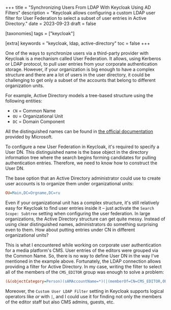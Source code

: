 +++
title = "Synchronizing Users From LDAP With Keycloak Using AD Filters"
description = "Keycloak allows configuring a custom LDAP user filter for User Federation to select a subset of user entries in Active Directory."
date = 2023-09-23
draft = false

[taxonomies]
tags = ["keycloak"]

[extra]
keywords = "keycloak, ldap, active-directory"
toc = false
+++

One of the ways to synchronize users via a third-party provider with Keycloak is a mechanism
called User Federation. It allows, using Kerberos or LDAP protocol, to pull user entries from your
corporate authentication storage. However, if your organization is big enough to have a complex
structure and there are a lot of users in the user directory, it could be challenging to get only
a subset of the accounts that belong to different organization units.

For example, Active Directory models a tree-based structure using the following entities:

- `CN` = Common Name
- `OU` = Organizational Unit
- `DC` = Domain Component

All the distinguished names can be found in [the official documentation](https://docs.microsoft.com/en-us/previous-versions/windows/desktop/ldap/distinguished-names)
provided by Microsoft.

To configure a new User Federation in Keycloak, it's required to specify a User DN.
This distinguished name is the base object in the directory information tree where the search
begins forming candidates for pulling authentication entries. Therefore, we need to know how to
construct the User DN.

The base option that an Active Directory administrator could use to create user accounts is to
organize them under organizational units:

```cfg
OU=Main,DC=Orgname,DC=ru
```

Even if your organizational unit has a complex structure, it's still relatively easy for Keycloak
to find user entries inside it – just activate the `Search Scope: Subtree` setting when configuring
the user federation. In large organizations, the Active Directory structure can get quite messy.
Instead of using clear distinguished names, administrators do something surprising even to them.
How about putting entries under CN in different organizational units?

This is what I encountered while working on corporate user authentication for a media platform's CMS.
User entries of the editors were grouped via the Common Name. So, there is no way to define User DN
in the way I've mentioned in the example above. Fortunately, the LDAP connection allows providing
a filter for Active Directory. In my case, writing the filter to select all of the members of the
`CMS_EDITOR` group was enough to solve a problem:

```cfg
(&(objectCategory=Person)(sAMAccountName=*)(|(memberOf=CN=CMS_EDITOR,OU=Security,OU=Groups,OU=Central,OU=Main,DC=Orgname,DC=ru)))
```

Moreover, the `Custom User LDAP Filter` setting in Keycloak supports logical operators like _or_
with `|`, and I could use it for finding not only the members of the editor staff but also
CMS admins, guests, etc.
